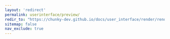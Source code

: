 ```yaml
---
layout: 'redirect'
permalink: userinterface/preview/
redir_to: "https://chunky-dev.github.io/docs/user_interface/render/render_preview/"
sitemap: false
nav_exclude: true
---
```

